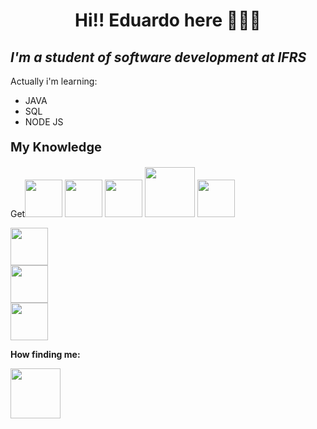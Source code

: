 <h1 align="center">Hi!! Eduardo here 👋😄🌱</h1>
<h2><i>I'm a student of software development at IFRS </i></h2>
<p>Actually i'm learning:<p/>
<ul>
  <li>JAVA</li>
  <li>SQL</li>
  <li>NODE JS</li>
</ul>
<p style="font-size: 20px"><b>My Knowledge</b></p>
<p>Get<img src="https://cdn-icons-png.flaticon.com/512/5521/5521880.png" height="60px" width="60px"/>
<a href="https://developer.mozilla.org/en/docs/Web/JavaScript" target="_blank"><img src="https://cdn-icons-png.flaticon.com/512/5968/5968292.png"  height="60px" width="60px" display="inline"></a>
<a href="https://react.dev" target="_blank"><img src="https://cdn-icons-png.flaticon.com/512/760/760457.png"  height="60px" width="60px" display="inline-block"></a>
<a href="https://jquery.com"><img src="https://avatars.githubusercontent.com/u/70142?s=280&v=4" height="80px" width="80px" display="inline"></a>
<img src="https://cdn-icons-png.flaticon.com/512/5526/5526555.png" height="60px" width="60px"/>
<p/>
<a href="https://www.docker.com" target="_blank"><img src="https://cdn-icons-png.flaticon.com/512/5969/5969059.png"  height="60px" width="60px"></a><br/>
<a href="https://git-scm.com"><img src="https://cdn-icons-png.flaticon.com/512/1240/1240970.png" height="60px" width="60px"></a><br/>
<a href="https://www.cprogramming.com"><img src="https://cdn-icons-png.flaticon.com/512/3665/3665923.png" height="60px" width="60px"></a><br/>

<p><b>How finding me:</b></p>
<a href="https://www.linkedin.com/in/eduardo-de-souza-ilha-a0455a186/"><img src="https://cdn-icons-png.flaticon.com/512/174/174857.png" height="80px" width="80px"></a>
 
</div>
